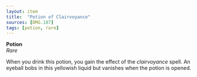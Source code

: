 ```yaml
---
layout: item
title:  "Potion of Clairvoyance"
sources: [DMG.187]
tags: [potion, rare]
---
```


**Potion**  
*Rare*

When you drink this potion, you gain the effect of the *clairvoyance* spell. An eyeball bobs in this yellowish liquid but vanishes when the potion is opened.